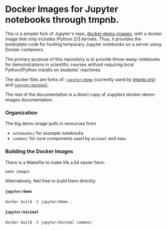 Docker Images for Jupyter notebooks through tmpnb.
=================================================

This is a simpler fork of Jupyter's repo, [docker-demo-images](https://github.com/jupyter/docker-demo-images), with a docker image that only includes IPython 2/3 kernels. Thus, it provides the boilerplate code for hosting temporary Jupyter notebooks on a server using Docker containers.

The primary purpose of this repository is to provide throw-away notebooks for demonstrations in scientific courses without requiring local Python/IPython installs on students' machines.

The docker files are forks of: [`jupyter/demo`](https://registry.hub.docker.com/u/jupyter/demo/) (currently used by [tmpnb.org](https://tmpnb.org)) and [`jupyter/minimal`](https://registry.hub.docker.com/u/jupyter/minimal/).

The rest of the documentation is a direct copy of Jupyters docker-demo-images documentation.

### Organization

The big demo image pulls in resources from

* `notebooks/` for example notebooks
* `common/` for core components used by `minimal` and `demo`

### Building the Docker Images

There is a Makefile to make life a bit easier here:

```
make images
```

Alternatively, feel free to build them directly:

#### `jupyter/demo`

```
docker build -t jupyter/demo .
```

#### `jupyter/minimal`

```
docker build -t jupyter/minimal common/
```
